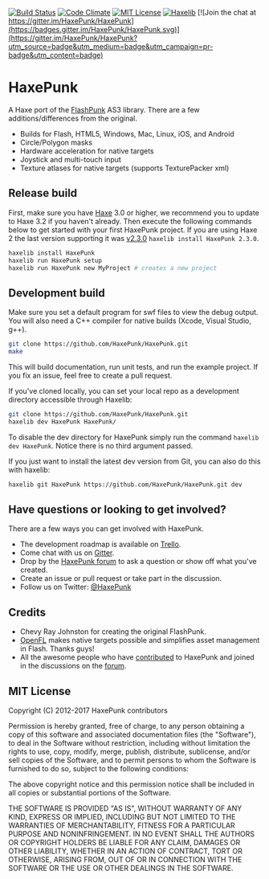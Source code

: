 [![Build Status](https://img.shields.io/travis/HaxePunk/HaxePunk/dev.svg?style=flat)](https://travis-ci.org/HaxePunk/HaxePunk)
[![Code Climate](https://codeclimate.com/github/HaxePunk/HaxePunk/badges/gpa.svg)](https://codeclimate.com/github/HaxePunk/HaxePunk)
[![MIT License](https://img.shields.io/badge/license-MIT-blue.svg?style=flat)](LICENSE)
[![Haxelib](https://img.shields.io/github/tag/haxepunk/haxepunk.svg?style=flat&label=haxelib)](http://lib.haxe.org/p/haxepunk)
[![Join the chat at https://gitter.im/HaxePunk/HaxePunk](https://badges.gitter.im/HaxePunk/HaxePunk.svg)](https://gitter.im/HaxePunk/HaxePunk?utm_source=badge&utm_medium=badge&utm_campaign=pr-badge&utm_content=badge)

# HaxePunk

A Haxe port of the [FlashPunk](http://useflashpunk.net) AS3 library. There are a few additions/differences from the original.

* Builds for Flash, HTML5, Windows, Mac, Linux, iOS, and Android
* Circle/Polygon masks
* Hardware acceleration for native targets
* Joystick and multi-touch input
* Texture atlases for native targets (supports TexturePacker xml)

## Release build

First, make sure you have [Haxe](http://haxe.org) 3.0 or higher, we recommend you to update to Haxe 3.2 if you haven't already. Then execute the following commands below to get started with your first HaxePunk project.
If you are using Haxe 2 the last version supporting it was [v2.3.0](https://github.com/HaxePunk/HaxePunk/releases/tag/v2.3.0) `haxelib install HaxePunk 2.3.0`.

```bash
haxelib install HaxePunk
haxelib run HaxePunk setup
haxelib run HaxePunk new MyProject # creates a new project
```

## Development build

Make sure you set a default program for swf files to view the debug output. You will also need a C++ compiler for native builds (Xcode, Visual Studio, g++).

```bash
git clone https://github.com/HaxePunk/HaxePunk.git
make
```

This will build documentation, run unit tests, and run the example project. If you fix an issue, feel free to create a pull request.

If you've cloned locally, you can set your local repo as a development directory accessible through Haxelib:

```bash
git clone https://github.com/HaxePunk/HaxePunk.git
haxelib dev HaxePunk HaxePunk/
```

To disable the dev directory for HaxePunk simply run the command `haxelib dev HaxePunk`. Notice there is no third argument passed.

If you just want to install the latest dev version from Git, you can also do this with haxelib:

```bash
haxelib git HaxePunk https://github.com/HaxePunk/HaxePunk.git dev
```

## Have questions or looking to get involved?

There are a few ways you can get involved with HaxePunk.

* The development roadmap is available on [Trello](https://trello.com/b/WZrfACWS/haxepunk-development).
* Come chat with us on [Gitter](https://gitter.im/HaxePunk/HaxePunk).
*	Drop by the [HaxePunk forum](http://forum.haxepunk.com) to ask a question or show off what you've created.
*	Create an issue or pull request or take part in the discussion.
*	Follow us on Twitter: [@HaxePunk](https://twitter.com/intent/user?screen_name=HaxePunk)

## Credits

*	Chevy Ray Johnston for creating the original FlashPunk.
*	[OpenFL](http://www.openfl.org/) makes native targets possible and simplifies asset management in Flash. Thanks guys!
*	All the awesome people who have [contributed](https://github.com/HaxePunk/HaxePunk/graphs/contributors) to HaxePunk and joined in the discussions on the [forum](http://forum.haxepunk.com).

## MIT License

Copyright (C) 2012-2017 HaxePunk contributors

Permission is hereby granted, free of charge, to any person obtaining a copy of this software and associated documentation files (the "Software"), to deal in the Software without restriction, including without limitation the rights to use, copy, modify, merge, publish, distribute, sublicense, and/or sell copies of the Software, and to permit persons to whom the Software is furnished to do so, subject to the following conditions:

The above copyright notice and this permission notice shall be included in all copies or substantial portions of the Software.

THE SOFTWARE IS PROVIDED "AS IS", WITHOUT WARRANTY OF ANY KIND, EXPRESS OR IMPLIED, INCLUDING BUT NOT LIMITED TO THE WARRANTIES OF MERCHANTABILITY, FITNESS FOR A PARTICULAR PURPOSE AND NONINFRINGEMENT. IN NO EVENT SHALL THE AUTHORS OR COPYRIGHT HOLDERS BE LIABLE FOR ANY CLAIM, DAMAGES OR OTHER LIABILITY, WHETHER IN AN ACTION OF CONTRACT, TORT OR OTHERWISE, ARISING FROM, OUT OF OR IN CONNECTION WITH THE SOFTWARE OR THE USE OR OTHER DEALINGS IN THE SOFTWARE.
